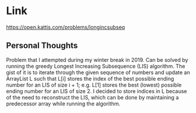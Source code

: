 # Link

https://open.kattis.com/problems/longincsubseq

## Personal Thoughts

Problem that I attempted during my winter break in 2019. Can be solved by running the greedy Longest Increasing Subsequence (LIS) algorithm. The gist of it is to iterate through the given sequence of numbers and update an ArrayList L such that L[i] stores the index of the best possible ending number for an LIS of size i + 1; e.g. L[1] stores the best (lowest) possible ending number for an LIS of size 2. I decided to store indices in L because of the need to reconstruct the LIS, which can be done by maintaining a predecessor array while running the algorithm.

